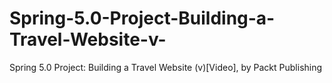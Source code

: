 # Spring-5.0-Project-Building-a-Travel-Website-v-
Spring 5.0 Project: Building a Travel Website (v)[Video], by Packt Publishing 
